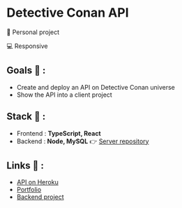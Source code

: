 # Detective Conan API

<p>👩 Personal project</p>
<p>💻 Responsive</p>

## Goals 🎯 :
* Create and deploy an API on Detective Conan universe
* Show the API into a client project

## Stack 💎 :
* Frontend : **TypeScript, React**
* Backend : **Node, MySQL** 👉 [Server repository](https://github.com/clepirault/Detective-Conan-API-back)

## Links 🔗 :
* [API on Heroku](https://detective-conan-api.herokuapp.com/characters)
* [Portfolio](https://clemence-pirault.vercel.app/portfolio/detective-conan-api)
* [Backend project](https://github.com/clepirault/Detective-Conan-API-back)
